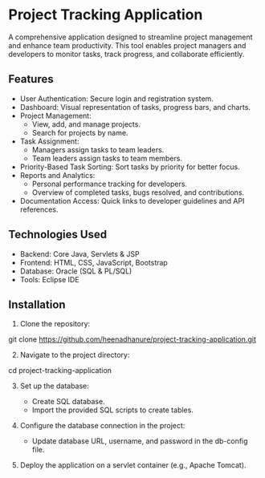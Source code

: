 # Project Tracking Application
A comprehensive application designed to streamline project management and enhance team productivity. This tool enables project managers and developers to monitor tasks, track progress, and collaborate efficiently.

## Features
- User Authentication: Secure login and registration system.
- Dashboard: Visual representation of tasks, progress bars, and charts.
- Project Management:
  - View, add, and manage projects.
  - Search for projects by name.
- Task Assignment:
  - Managers assign tasks to team leaders.
  - Team leaders assign tasks to team members.
- Priority-Based Task Sorting: Sort tasks by priority for better focus.
- Reports and Analytics:
  - Personal performance tracking for developers.
  - Overview of completed tasks, bugs resolved, and contributions.
- Documentation Access: Quick links to developer guidelines and API references.

## Technologies Used
- Backend: Core Java, Servlets & JSP
- Frontend: HTML, CSS, JavaScript, Bootstrap
- Database: Oracle (SQL & PL/SQL)
- Tools: Eclipse IDE

## Installation 
1. Clone the repository:

  git clone https://github.com/heenadhanure/project-tracking-application.git

2. Navigate to the project directory:

  cd project-tracking-application

3. Set up the database:
   - Create SQL database.
   - Import the provided SQL scripts to create tables.

4. Configure the database connection in the project:
   - Update database URL, username, and password in the db-config file.

5. Deploy the application on a servlet container (e.g., Apache Tomcat).
   

